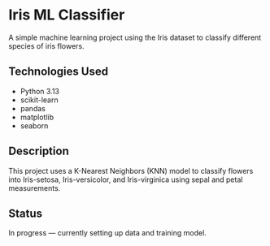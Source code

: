# Iris ML Classifier

A simple machine learning project using the Iris dataset to classify different species of iris flowers.

## Technologies Used
- Python 3.13
- scikit-learn
- pandas
- matplotlib
- seaborn

## Description
This project uses a K-Nearest Neighbors (KNN) model to classify flowers into Iris-setosa, Iris-versicolor, and Iris-virginica using sepal and petal measurements.

## Status
In progress — currently setting up data and training model.
